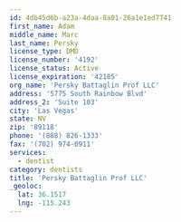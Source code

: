```yaml
---
id: 4db45d6b-a23a-4daa-8a01-26a1e1ed7741
first_name: Adam
middle_name: Marc
last_name: Persky
license_type: DMD
license_number: '4192'
license_status: Active
license_expiration: '42185'
org_name: 'Persky Battaglin Prof LLC'
address: '5775 South Rainbow Blvd'
address_2: 'Suite 103'
city: 'Las Vegas'
state: NV
zip: '89118'
phone: '(888) 826-1333'
fax: '(702) 974-0911'
services:
  - dentist
category: dentists
title: 'Persky Battaglin Prof LLC'
_geoloc:
  lat: 36.1517
  lng: -115.243
---
```

